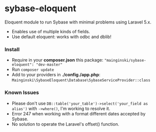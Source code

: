 # sybase-eloquent
Eloquent module to run Sybase with minimal problems using Laravel 5.x.
- Enables use of multiple kinds of fields.
- Use default eloquent: works with odbc and dblib!

### Install
- Require in your **composer.json** this package: ``"mainginski/sybase-eloquent": "dev-master"``
- Run ``composer update``
- Add to your providers in **./config./app.php**:
``Mainginski\SybaseEloquent\Database\SybaseServiceProvider::class``

### Known Issues
- Please don't use ``DB::table('your_table')->select('your_field as alias')`` with ``->where()``, I'm working to resolve it.
- Error 247 when working with a format different dates accepted by Sybase.
- No solution to operate the Laravel's offset() function.